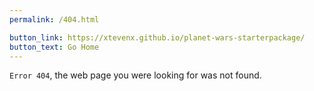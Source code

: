 ```yaml
---
permalink: /404.html

button_link: https://xtevenx.github.io/planet-wars-starterpackage/
button_text: Go Home
---
```



`Error 404`, the web page you were looking for was not found.